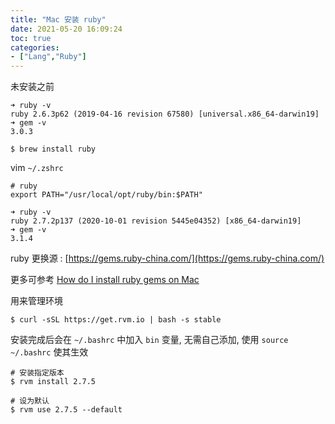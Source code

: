 ```yaml
---
title: "Mac 安装 ruby"
date: 2021-05-20 16:09:24
toc: true
categories:
- ["Lang","Ruby"]
---
```


未安装之前




```
➜ ruby -v
ruby 2.6.3p62 (2019-04-16 revision 67580) [universal.x86_64-darwin19]
➜ gem -v
3.0.3
```

```
$ brew install ruby
```

vim `~/.zshrc`

```
# ruby
export PATH="/usr/local/opt/ruby/bin:$PATH"
```

```
➜ ruby -v
ruby 2.7.2p137 (2020-10-01 revision 5445e04352) [x86_64-darwin19]
➜ gem -v
3.1.4
```

ruby 更换源 : [https://gems.ruby-china.com/](https://gems.ruby-china.com/)

更多可参考 [How do I install ruby gems on Mac](https://stackoverflow.com/questions/39381360/how-do-i-install-ruby-gems-on-mac)

用来管理环境
```
$ curl -sSL https://get.rvm.io | bash -s stable
```
安装完成后会在 `~/.bashrc` 中加入 `bin` 变量, 无需自己添加, 使用 `source ~/.bashrc` 使其生效

```
# 安装指定版本
$ rvm install 2.7.5 

# 设为默认
$ rvm use 2.7.5 --default
```

